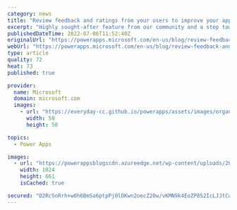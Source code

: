 ```yaml
---
category: news
title: "Review feedback and ratings from your users to improve your apps"
excerpt: "Highly sought-after feature from our community and a step towards improving quality of apps built on Power Platform. "
publishedDateTime: 2022-07-06T11:52:40Z
originalUrl: "https://powerapps.microsoft.com/en-us/blog/review-feedback-and-ratings-from-your-users-to-improve-your-apps/"
webUrl: "https://powerapps.microsoft.com/en-us/blog/review-feedback-and-ratings-from-your-users-to-improve-your-apps/"
type: article
quality: 72
heat: 73
published: true

provider:
  name: Microsoft
  domain: microsoft.com
  images:
    - url: "https://everyday-cc.github.io/powerapps/assets/images/organizations/microsoft.com-50x50.jpg"
      width: 50
      height: 50

topics:
  - Power Apps

images:
  - url: "https://powerappsblogscdn.azureedge.net/wp-content/uploads/2022/07/app-ratings-overview-3-1024x661.png"
    width: 1024
    height: 661
    isCached: true

secured: "D2RcSoRrh+w0h6BmSa6ptpPj0lDKwn2oecZ20w/vKMN9k4EoZP852IcLJJtCwVipXHPihfrdtTRySh0hbtGF88jvnAQ4lTbGnKnMvls3+NgVf9gLoz/QPYtDIdyiJemaCgZjYNCMV6TdxH3bIjClYqh8Z5n/78Z332VMsnWkOd6QuVm9rKZpIwLrDTCb0pBM1zvmJ7Hg5CPSP/7dXIqThahyqm1SnpC2dxT7bWfpdH+SJn4DDGdJYaSU9zF8OezOHsJNcbuwvKygEux9NJo8LUzt5ApArx6ZStEt/oAcAXe5c9y+eoBoCr6qd+3VxLC+4IMSnrvU51h8GLO+qZWXWS54niWg9v66riFocHWrBac=;chYRiCNOrekPTXCl90EOTw=="
---
```



